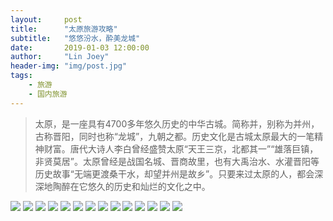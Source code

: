 ```yaml
---
layout:     post
title:      "太原旅游攻略"
subtitle:   "悠悠汾水，酔美龙城"
date:       2019-01-03 12:00:00
author:     "Lin Joey"
header-img: "img/post.jpg"
tags:
    - 旅游
    - 国内旅游
---
```


>太原，是一座具有4700多年悠久历史的中华古城。简称并，别称为并州，古称晋阳，同时也称“龙城”，九朝之都。历史文化是古城太原最大的一笔精神财富。唐代大诗人李白曾经盛赞太原“天王三京，北都其一”“雄落巨镇，非贤莫居”。太原曾经是战国名城、晋商故里，也有大禹治水、水灌晋阳等历史故事“无端更渡桑干水，却望并州是故乡”。只要来过太原的人，都会深深地陶醉在它悠久的历史和灿烂的文化之中。

![](https://linjoey-image.oss-cn-beijing.aliyuncs.com/我是驴友-太原_页面_01.jpg)
![](https://linjoey-image.oss-cn-beijing.aliyuncs.com/我是驴友-太原_页面_02.jpg)
![](https://linjoey-image.oss-cn-beijing.aliyuncs.com/我是驴友-太原_页面_03.jpg)
![](https://linjoey-image.oss-cn-beijing.aliyuncs.com/我是驴友-太原_页面_04.jpg)
![](https://linjoey-image.oss-cn-beijing.aliyuncs.com/我是驴友-太原_页面_05.jpg)
![](https://linjoey-image.oss-cn-beijing.aliyuncs.com/我是驴友-太原_页面_06.jpg)
![](https://linjoey-image.oss-cn-beijing.aliyuncs.com/我是驴友-太原_页面_07.jpg)
![](https://linjoey-image.oss-cn-beijing.aliyuncs.com/我是驴友-太原_页面_08.jpg)
![](https://linjoey-image.oss-cn-beijing.aliyuncs.com/我是驴友-太原_页面_09.jpg)
![](https://linjoey-image.oss-cn-beijing.aliyuncs.com/我是驴友-太原_页面_10.jpg)
![](https://linjoey-image.oss-cn-beijing.aliyuncs.com/我是驴友-太原_页面_11.jpg)
![](https://linjoey-image.oss-cn-beijing.aliyuncs.com/我是驴友-太原_页面_12.jpg)
![](https://linjoey-image.oss-cn-beijing.aliyuncs.com/我是驴友-太原_页面_13.jpg)
![](https://linjoey-image.oss-cn-beijing.aliyuncs.com/我是驴友-太原_页面_14.jpg)
